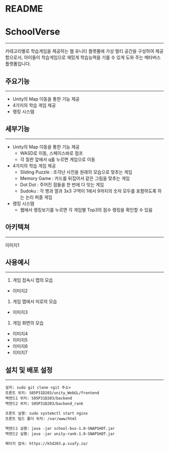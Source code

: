 # README

# SchoolVerse

---

카테고리별로 학습게임을 제공하는 웹 유니티 플랫폼에 가상 멀티 공간을 구성하여 제공함으로서, 아이들이 학습게임으로 재밌게 학습능력을 기를 수 있게 도와 주는 메타버스 플랫폼입니다.

## 주요기능

---

- Unity의 Map 이동을 통한 기능 제공
- 4가지의 학습 게임 제공
- 랭킹 시스템

## 세부기능

---

- Unity의 Map 이동을 통한 기능 제공
    - WASD로 이동, 스페이스바로 점프
    - 각 칠판 앞에서 q를 누르면 게임으로 이동
- 4가지의 학습 게임 제공
    - Sliding Puzzle : 조각난 사진을 원래의 모습으로 맞추는 게임
    - Memory Game : 카드를 뒤집어서 같은 그림을 맞추는 게임
    - Dot Dot : 주어진 점들을 한 번에 다 잇는 게임
    - Sudoku : 각 행과 열과 3x3 구역이 1에서 9까지의 숫자 모두를 포함하도록 하는 논리 퍼즐 게임
- 랭킹 시스템
    - 웹에서 랭킹보기를 누르면 각 게임별 Top3의 점수 랭킹을 확인할 수 있음
    

## 아키텍쳐

---

이미지1

## 사용예시

---

1. 게임 접속시 맵의 모습
- 이미지2
1. 게임 맵에서 미로의 모습
- 이미지3
1. 게임 화면의 모습
- 이미지4
- 이미지5
- 이미지6
- 이미지7

## 설치 및 배포 설정

---

```
설치: sudo git clone <git 주소>
프론트 위치: S05P31D203/unity_WebGL/frontend
백엔드1 위치: S05P31D203/backend
백엔드2 위치: S05P31D203/backend_rank

프론트 실행: sudo systemctl start nginx
프론트 빌드 폴더 위치: /var/www/html

백엔드1 실행: java -jar school-bus-1.0-SNAPSHOT.jar
백엔드2 실행: java -jar unity-rank-1.0-SNAPSHOT.jar

페이지 접속: https://k5d203.p.ssafy.io/
```